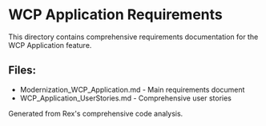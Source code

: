 # WCP Application Requirements

This directory contains comprehensive requirements documentation for the WCP Application feature.

## Files:
- Modernization_WCP_Application.md - Main requirements document
- WCP_Application_UserStories.md - Comprehensive user stories

Generated from Rex's comprehensive code analysis.